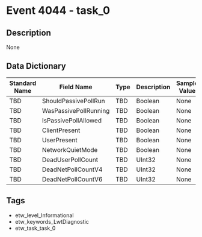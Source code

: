 # Event 4044 - task_0

## Description
None

## Data Dictionary
|Standard Name|Field Name|Type|Description|Sample Value|
|---|---|---|---|---|
|TBD|ShouldPassivePollRun|TBD|Boolean|None|None|
|TBD|WasPassivePollRunning|TBD|Boolean|None|None|
|TBD|IsPassivePollAllowed|TBD|Boolean|None|None|
|TBD|ClientPresent|TBD|Boolean|None|None|
|TBD|UserPresent|TBD|Boolean|None|None|
|TBD|NetworkQuietMode|TBD|Boolean|None|None|
|TBD|DeadUserPollCount|TBD|UInt32|None|None|
|TBD|DeadNetPollCountV4|TBD|UInt32|None|None|
|TBD|DeadNetPollCountV6|TBD|UInt32|None|None|

## Tags
* etw_level_Informational
* etw_keywords_LwtDiagnostic
* etw_task_task_0